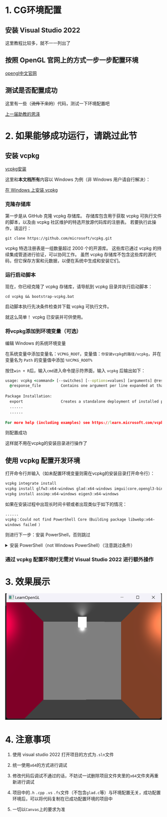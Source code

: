 # 1. CG环境配置

## 安装 Visual Studio 2022

这里教程比较多，就不一一列出了

## 按照 OpenGL 官网上的方式一步一步配置环境

[opengl中文官网](https://learnopengl-cn.github.io/)

## 测试是否配置成功

这里有一些（~~流传下来的~~）代码，测试一下环境配置吧

[上一届助教的恩泽](https://github.com/scarletfantasy/sjtu-se-cg/tree/main/demo)

# 2. 如果能够成功运行，请跳过此节

## 安装 vcpkg

[vcpkg安装](https://github.com/microsoft/vcpkg?tab=readme-ov-file)

这里和<b>本文档所有</b>内容以 Windows 为例（非 Windows 用户请自行解决）：

[在 Windows 上安装 vcpkg ](https://learn.microsoft.com/zh-cn/vcpkg/get_started/get-started-vs?pivots=shell-cmd)

### 克隆存储库

第一步是从 GitHub 克隆 vcpkg 存储库。 存储库包含用于获取 vcpkg 可执行文件的脚本，以及由 vcpkg 社区维护的特选开放源代码库的注册表。 若要执行此操作，请运行：

```
git clone https://github.com/microsoft/vcpkg.git
```
vcpkg 特选注册表是一组数量超过 2000 个的开源库。 这些库已通过 vcpkg 的持续集成管道进行验证，可以协同工作。 虽然 vcpkg 存储库不包含这些库的源代码，但它保存方案和元数据，以便在系统中生成和安装它们。

### 运行启动脚本

现在，你已经克隆了 vcpkg 存储库，请导航到 vcpkg 目录并执行启动脚本：

```
cd vcpkg && bootstrap-vcpkg.bat
```

启动脚本执行先决条件检查并下载 vcpkg 可执行文件。

就这么简单！ vcpkg 已安装并可供使用。

### 将vcpkg添加到环境变量（可选）

编辑 Windows 的系统环境变量

在系统变量中添加变量名：`VCPKG_ROOT`，变量值：`你安装vcpkg的路径/vcpkg`，并在变量名为 `Path` 的变量值中添加 `%VCPKG_ROOT%`

按住`win + R`后，输入`cmd`进入命令提示符界面，输入 `vcpkg` 后输出如下：

```cmd
usage: vcpkg <command> [--switches] [--options=values] [arguments] @response_file
  @response_file         Contains one argument per line expanded at that location

Package Installation:
  export                 Creates a standalone deployment of installed ports
  ......
  ......

For more help (including examples) see https://learn.microsoft.com/vcpkg
```
则配置成功

这样就不用在vcpkg的安装目录进行操作了

## 使用 vcpkg 配置开发环境

打开命令行并输入（如未配置环境变量则需在vcpkg的安装目录打开命令行）：

```powershell
vcpkg integrate install
vcpkg install glfw3:x64-windows glad:x64-windows imgui[core,opengl3-binding,glfw-binding]:x64-windows
vcpkg install assimp:x64-windows eigen3:x64-windows
```

如果在安装过程中出现长时间卡顿或者出现类似于如下的情况：
```
......
vcpkg：Could not find PowerShell Core（Building package libwebp:x64-windows failed ）
```

则进行下一步：安装 PowerShell，否则跳过

<details>

  <summary>安装 PowerShell（not Windows PowerShell）（注意跳过条件）</summary>


  [在 Windows 上安装 PowerShell](https://learn.microsoft.com/zh-cn/powershell/scripting/install/installing-powershell-on-windows?view=powershell-7.4#winget)

  通过以下命令，可使用已发布的 `winget` 包安装 PowerShell：（推荐）

  搜索最新版本的 PowerShell
  ```powershell
  winget search Microsoft.PowerShell
  ```
  输出如下：
  ```powershell
  Name               Id                           Version   Source
  -----------------------------------------------------------------
  PowerShell         Microsoft.PowerShell         7.4.5.0   winget
  PowerShell Preview Microsoft.PowerShell.Preview 7.5.0.3   winget
  ```
  使用 `id` 参数安装 PowerShell 或 PowerShell 预览版
  ```powershell
  winget install --id Microsoft.Powershell --source winget
  winget install --id Microsoft.Powershell.Preview --source winget
  ```

  安装成功后，在开始栏搜索`powershell`，你会看到`PowerShell 7 (x64)`，打开后会看到如下输出：
  ```powershell
  PowerShell 7.4.5
  PS C:\Users\username>
  ```

  #### 注意不是`Windows PowerShell`!!!

  在此 PowerShell 里继续执行之前的操作吧：
  ```powershell
  vcpkg integrate install
  vcpkg install glfw3:x64-windows glad:x64-windows imgui[core,opengl3-binding,glfw-binding]:x64-windows
  vcpkg install assimp:x64-windows eigen3:x64-windows
  ```

  若没有任何报错即安装成功
</details>

### 通过 vcpkg 配置环境时无需对 Visual Studio 2022 进行额外操作

# 3. 效果展示

![img](SimpleScene.png)

# 4. 注意事项

1. 使用 visual studio 2022 打开项目的方式为`.sln`文件

2. 统一使用`x64`的方式进行调试

3. 修改代码后调试不通过的话，不妨试一试删除项目文件夹里的`x64`文件夹再重新进行调试

4. 项目中的`.h` `.cpp` `.vs` `.fs`文件（不包含`glad.c`等）与环境配置无关，成功配置环境后，可以将代码复制在已成功配置环境的项目中

5. 一切以`Canvas`上的要求为准

